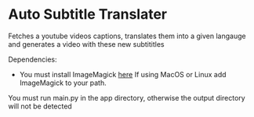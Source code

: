 # Auto Subtitle Translater
Fetches a youtube videos captions, translates them into a given langauge and generates a video with these new subtititles

Dependencies: 
- You must install ImageMagick [here](https://imagemagick.org/script/download.php)
If using MacOS or Linux add ImageMagick to your path.

You must run main.py in the app directory, otherwise the output directory will not be detected